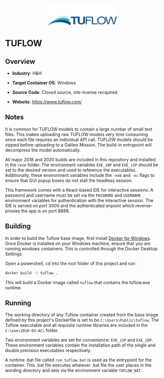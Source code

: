 <p align="center">
  <img src="https://github.com/GoHypernet/Galileo-Mission-Frameworks/blob/tuflow/tuflow_logo.png" width="225">
</p>

# TUFLOW
## Overview
- **Industry**: H&H

- **Target Container OS**: Windows

- **Source Code**: Closed source, site-license recquired

- **Website**: https://www.tuflow.com/

## Notes
It is common for TUFLOW models to contain a large number of small text files. This makes uploading raw TUFLOW
models very time consuming since each file requires an individual API call. TUFLOW models should be zipped before
uploading to a Galileo Mission. The build-in entrypoint will decompress the model automatically. 

All major 2018 and 2020 builds are included in this repository and installed in the `/exe` folder. The environment
variables `EXE_iDP` and `EXE_iSP` should be set to the desired version and used to reference the executables. Additionally,
these environment variables include the `-nmb` and `-nc` flags to ensure that GUI popup boxes do not stall the headless 
session.

This framework comes with a React-based IDE for interactive sessions. A password and username must be set via the 
`PASSWORD` and `USERNAME` environment variables for authentication with the interactive session. The IDE is served on 
port 3000 and the authenticated enpoint which reverse-proxies the app is on port 8888. 

## Building

In order to build the Tuflow base image, first install [Docker for Windows](https://docs.docker.com/docker-for-windows/). 
Once Docker is installed on your Windows machine, ensure that you are running windows containers. This is controlled through the Docker Desktop Settings. 

Open a powershell, cd into the root folder of this project and run:

```bash
docker build -t tuflow .
```

This will build a Docker image called `tuflow` that contains the tuflow.exe runtime. 

## Running

The working directory of any Tuflow container created from the base image defined by this project's Dockerfile is set to 
be `C:\Users\Public\tuflow`. The Tuflow executable and all requisite runtime libraries are included in the 
`C:\exe\2018-03-AC\` folder. 

Two environment variables are set for convenience: `EXE_iSP` and `EXE_iDP`. These environment variables contain the installation
path of the single and double precision executables respectively.

A runtime .bat file called `run_tuflow.bat` is used as the entrypoint for the container. This .bat file executes whatever .bat file 
the user places in the wording directory and sets via the environment variable `TUFLOW_BAT`. 
